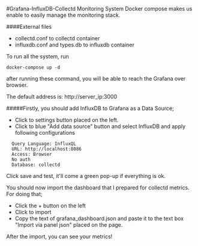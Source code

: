 #Grafana-InfluxDB-Collectd Monitoring System
Docker compose makes us enable to easily manage the monitoring stack.
 
####External files
- collectd.conf to collectd container
- influxdb.conf and types.db to influxdb container

To run all the system, run
```
docker-compose up -d
```
after running these command, you will be able to reach the Grafana over browser.

The default address is: http://server_ip:3000

#####Firstly, you should add InfluxDB to Grafana as a Data Source;

- Click to settings button placed on the left.
- Click to blue "Add data source" button and select InfluxDB and 
apply following configurations
```
  Query Language: InfluxQL
  URL: http://localhost:8086
  Access: Browser
  No auth
  Database: collectd
```
Click save and test, it'll come a green pop-up if everything is ok.
 
You should now import the dashboard that I prepared for collectd metrics.
For doing that;
- Click the + button on the left 
- Click to import 
- Copy the text of grafana_dashboard.json and paste it to the text box
 "Import via panel json" placed on the page.
 
 After the import, you can see your metrics!


